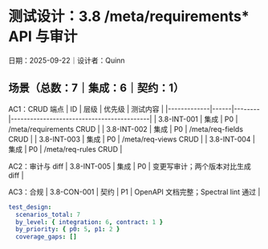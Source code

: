 # 测试设计：3.8 /meta/requirements* API 与审计

日期：2025-09-22｜设计者：Quinn

## 场景（总数：7｜集成：6｜契约：1）

AC1：CRUD 端点
| ID          | 层级 | 优先级 | 测试内容                                  |
|-------------|------|--------|-------------------------------------------|
| 3.8-INT-001 | 集成 | P0     | /meta/requirements CRUD                   |
| 3.8-INT-002 | 集成 | P0     | /meta/req-fields CRUD                     |
| 3.8-INT-003 | 集成 | P0     | /meta/req-views CRUD                      |
| 3.8-INT-004 | 集成 | P0     | /meta/req-rules CRUD                      |

AC2：审计与 diff
| 3.8-INT-005 | 集成 | P0     | 变更写审计；两个版本对比生成 diff          |

AC3：合规
| 3.8-CON-001 | 契约 | P1     | OpenAPI 文档完整；Spectral lint 通过       |

```yaml
test_design:
  scenarios_total: 7
  by_level: { integration: 6, contract: 1 }
  by_priority: { p0: 5, p1: 2 }
  coverage_gaps: []
```

